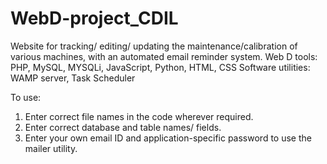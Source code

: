 # WebD-project_CDIL
Website for tracking/ editing/ updating the maintenance/calibration of various machines, with an automated email reminder system.
Web D tools: PHP, MySQL, MYSQLi, JavaScript, Python, HTML, CSS
Software utilities: WAMP server, Task Scheduler

To use:
1. Enter correct file names in the code wherever required.
2. Enter correct database and table names/ fields.
3. Enter your own email ID and application-specific password to use the mailer utility.
